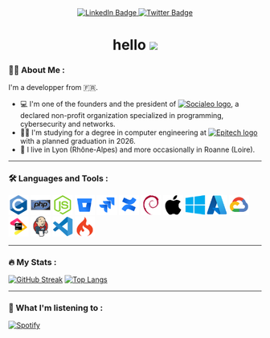 <div id="header" align="center">
  <div id="badges">
    <a href="http://linkedin.com/in/thomasmazaud/">
      <img src="https://img.shields.io/badge/LinkedIn-blue?style=for-the-badge&logo=linkedin&logoColor=white" alt="LinkedIn Badge"/>
    </a>
    <a href="https://twitter.com/fyroeo">
      <img src="https://img.shields.io/badge/Twitter-blue?style=for-the-badge&logo=twitter&logoColor=white" alt="Twitter Badge"/>
    </a>
  </div>
  <h1>
    hello
    <img src="https://media.giphy.com/media/hvRJCLFzcasrR4ia7z/giphy.gif" width="30px"/>
  </h1>
</div>

### 👨‍💻 About Me :
I'm a developper from 🇫🇷.
- 💻 I'm one of the founders and the president of <a href="https://socialeo.net"><img src="https://socialeo.net/assets/images/logo-no-borders.png" alt="Socialeo logo" width="60px"></a>, a declared non-profit organization specialized in programming, cybersecurity and networks.
- 👨‍🎓 I'm studying for a degree in computer engineering at <a href="https://epitech.eu"><img src="https://newsroom.ionis-group.com/wp-content/uploads/2021/10/EPITECH-TECHNOLOGY-QUADRI-2021.png" alt="Epitech logo" width="60px"></a> with a planned graduation in 2026.
- 📍 I live in Lyon (Rhône-Alpes) and more occasionally in Roanne (Loire).

---

### :hammer_and_wrench: Languages and Tools :
<div>
  <img src="https://github.com/devicons/devicon/blob/master/icons/c/c-original.svg" alt="C logo" width="40px" height="40px">
  <img src="https://github.com/devicons/devicon/blob/master/icons/php/php-original.svg" alt="PHP logo" width="40px" height="40px">
  <img src="https://github.com/devicons/devicon/blob/master/icons/nodejs/nodejs-original.svg" alt="JS logo" width="40px" height="40px">
  <img src="https://github.com/devicons/devicon/blob/master/icons/bitbucket/bitbucket-original.svg" alt="Bitbucket logo" width="40px" height="40px">
  <img src="https://github.com/devicons/devicon/blob/master/icons/jira/jira-original.svg" alt="Jira logo" width="40px" height="40px">
  <img src="https://github.com/devicons/devicon/blob/master/icons/confluence/confluence-original.svg" alt="Confluence logo" width="40px" height="40px">
  <img src="https://github.com/devicons/devicon/blob/master/icons/debian/debian-original.svg" alt="debian logo" width="40px" height="40px">
  <img src="https://github.com/devicons/devicon/blob/master/icons/apple/apple-original.svg" alt="apple logo" width="40px" height="40px">
  <img src="https://github.com/devicons/devicon/blob/master/icons/windows8/windows8-original.svg" alt="windows logo" width="40px" height="40px">
  <img src="https://github.com/devicons/devicon/blob/master/icons/azure/azure-original.svg" alt="Azure logo" width="40px" height="40px">
  <img src="https://github.com/devicons/devicon/blob/master/icons/googlecloud/googlecloud-original.svg" alt="GCP logo" width="40px" height="40px">
  <img src="https://github.com/devicons/devicon/blob/master/icons/jetbrains/jetbrains-original.svg" alt="Jetbrains logo" width="40px" height="40px">
  <img src="https://github.com/devicons/devicon/blob/master/icons/jenkins/jenkins-original.svg" alt="Jenkins logo" width="40px" height="40px">
  <img src="https://github.com/devicons/devicon/blob/master/icons/vscode/vscode-original.svg" alt="Visual Studio Code logo" width="40px" height="40px">
  <img src="https://github.com/devicons/devicon/blob/master/icons/codeigniter/codeigniter-plain.svg" alt="CodeIgniter logo" width="40px" height="40px">
</div>

---

### :fire: My Stats :

[![GitHub Streak](http://github-readme-streak-stats.herokuapp.com?user=fyroeo&theme=dark&hide_border=true&date_format=j%20M%5B%20Y%5D)](https://git.io/streak-stats)
[![Top Langs](https://github-readme-stats.vercel.app/api?username=fyroeo&theme=dark&count_private=true)](https://github.com/anuraghazra/github-readme-stats)

---

### 🎵 What I'm listening to :

[![Spotify](https://novatorem-kohl-five.vercel.app/api/spotify)](https://open.spotify.com/user/70z08ujcabd9mi6qlaeyude17?si=445d60d041e94eea)

